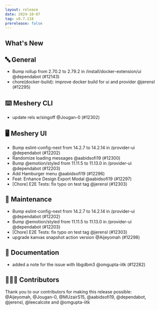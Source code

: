 ```yaml
---
layout: release
date: 2024-10-07
tag: v0.7.118
prerelease: false
---
```


## What's New

## 🔤 General

- Bump rollup from 2.70.2 to 2.79.2 in /install/docker-extension/ui @dependabot (#12143)
- chore(docker-build): improve docker build for ui and provider @jerensl (#12295)

## ⌨️ Meshery CLI

- update rels w/singoff @Jougan-0 (#12302)

## 🖥 Meshery UI

- Bump eslint-config-next from 14.2.7 to 14.2.14 in /provider-ui @dependabot (#12202)
- Randomize loading messages @aabidsofi19 (#12300)
- Bump @emotion/styled from 11.11.5 to 11.13.0 in /provider-ui @dependabot (#12203)
- Add Hamburger menu @aabidsofi19 (#12296)
- Feat: Enhance Design Export Modal @aabidsofi19 (#12297)
- [Chore] E2E Tests: fix typo on test tag @jerensl (#12303)

## 🧰 Maintenance

- Bump eslint-config-next from 14.2.7 to 14.2.14 in /provider-ui @dependabot (#12202)
- Bump @emotion/styled from 11.11.5 to 11.13.0 in /provider-ui @dependabot (#12203)
- [Chore] E2E Tests: fix typo on test tag @jerensl (#12303)
- upgrade kanvas snapshot action version @Aijeyomah (#12298)

## 📖 Documentation

- added a note for the issue with libgdbm3 @omgupta-iitk (#12282)

## 👨🏽‍💻 Contributors

Thank you to our contributors for making this release possible:
@Aijeyomah, @Jougan-0, @MUzairS15, @aabidsofi19, @dependabot, @jerensl, @leecalcote and @omgupta-iitk
